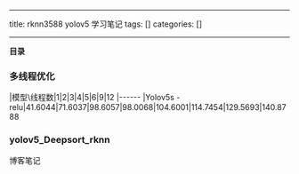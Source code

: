 
--- 
title:  rknn3588 yolov5 学习笔记 
tags: []
categories: [] 

---
**目录**







### 多线程优化





|模型\线程数|1|2|3|4|5|6|9|12
|------
|Yolov5s - relu|41.6044|71.6037|98.6057|98.0068|104.6001|114.7454|129.5693|140.8788



### yolov5_Deepsort_rknn



博客笔记

 
